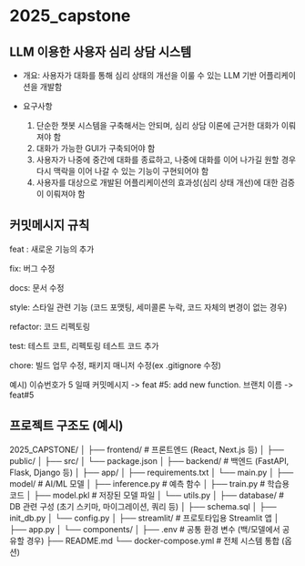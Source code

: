 # 2025_capstone

## LLM 이용한 사용자 심리 상담 시스템
- 개요: 사용자가 대화를 통해 심리 상태의 개선을 이룰 수 있는 LLM 기반 어플리케이션을 개발함
- 요구사항
  
  1.  단순한 챗봇 시스템을 구축해서는 안되며, 심리 상담 이론에 근거한 대화가 이뤄져야 함
  2. 대화가 가능한 GUI가 구축되어야 함
  3. 사용자가 나중에 중간에 대화를 종료하고, 나중에 대화를 이어 나가길 원할 경우 다시 맥락을 이어 나갈 수 있는 기능이 구현되어야 함
  4. 사용자를 대상으로 개발된 어플리케이션의 효과성(심리 상태 개선)에 대한 검증이 이뤄져야 함

## 커밋메시지 규칙
feat : 새로운 기능의 추가

fix: 버그 수정

docs: 문서 수정

style: 스타일 관련 기능 (코드 포맷팅, 세미콜론 누락, 코드 자체의 변경이 없는 경우)

refactor: 코드 리펙토링

test: 테스트 코트, 리펙토링 테스트 코드 추가

chore: 빌드 업무 수정, 패키지 매니저 수정(ex .gitignore 수정)


예시) 이슈번호가 5 일때 커밋메시지 -> feat #5: add new function.
                      브랜치 이름 -> feat#5


## 프로젝트 구조도 (예시)
2025_CAPSTONE/
│
├── frontend/              # 프론트엔드 (React, Next.js 등)
│   ├── public/
│   ├── src/
│   └── package.json
│
├── backend/               # 백엔드 (FastAPI, Flask, Django 등)
│   ├── app/
│   ├── requirements.txt
│   └── main.py
│
├── model/                 # AI/ML 모델
│   ├── inference.py       # 예측 함수
│   ├── train.py           # 학습용 코드
│   ├── model.pkl          # 저장된 모델 파일
│   └── utils.py
│
├── database/              # DB 관련 구성 (초기 스키마, 마이그레이션, 쿼리 등)
│   ├── schema.sql
│   ├── init_db.py
│   └── config.py
│
├── streamlit/             # 프로토타입용 Streamlit 앱
│   ├── app.py
│   └── components/
│
├── .env                   # 공통 환경 변수 (백/모델에서 공유할 경우)
├── README.md
└── docker-compose.yml     # 전체 시스템 통합 (옵션)